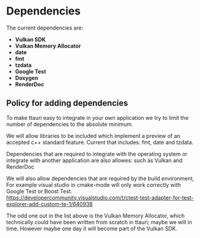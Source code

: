 Dependencies
============

The current dependencies are:

 - **Vulkan SDK** 
 - **Vulkan Memory Allocator**
 - **date**
 - **fmt**
 - **tzdata**
 - **Google Test**
 - **Doxygen**
 - **RenderDoc**

Policy for adding dependencies
------------------------------
To make ttauri easy to integrate in your own application we try to limit
the number of dependencies to the absolute minimum.

We will allow libraries to be included which implement a preview of an
accepted c++ standard feature. Current that includes: fmt, date and tzdata.

Dependencies that are required to integrate with the operating system or
integrate with another application are also allowes: such as Vulkan and RenderDoc
 
We will also allow dependencies that are required by the build environment,
For example visual studio in cmake-mode will only work correctly with
Google Test or Boost Test.
<https://developercommunity.visualstudio.com/t/ctest-test-adapter-for-test-explorer-add-custom-te-1/640938>

The odd one out in the list above is the Vulkan Memory Allocator, which
technically could have been written from scratch in ttauri; maybe we will in time.
However maybe one day it will become part of the Vulkan SDK.


